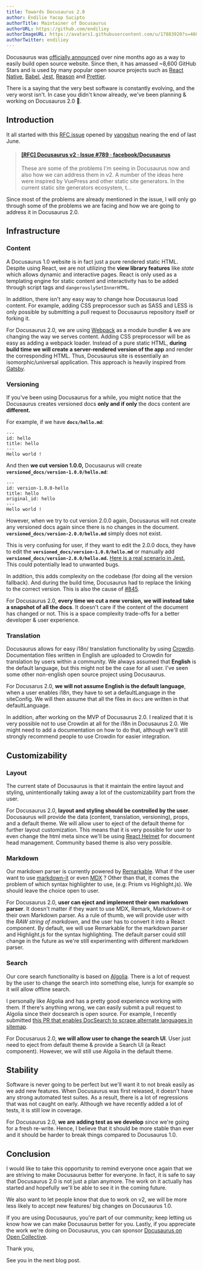 ```yaml
---
title: Towards Docusaurus 2.0
author: Endilie Yacop Sucipto
authorTitle: Maintainer of Docusaurus
authorURL: https://github.com/endiliey
authorImageURL: https://avatars1.githubusercontent.com/u/17883920?s=460&v=4
authorTwitter: endiliey
---
```


Docusaurus was [officially announced](https://docusaurus.io/blog/2017/12/14/introducing-docusaurus) over nine months ago as a way to easily build open source website. Since then, it has amassed ~8,600 GitHub Stars and is used by many popular open source projects such as [React Native](https://facebook.github.io/react-native/), [Babel](https://babeljs.io/), [Jest](https://jestjs.io/), [Reason](https://reasonml.github.io/) and [Prettier](https://prettier.io/).

There is a saying that the very best software is constantly evolving, and the very worst isn't.
In case you didn't know already, we've been planning & working on Docusaurus 2.0 🎉. 

<!--truncate-->

## Introduction

It all started with this [RFC issue](https://github.com/facebook/Docusaurus/issues/789) opened by [yangshun](https://github.com/yangshun) nearing the end of last June.

<blockquote class="embedly-card"><h4><a href="https://github.com/facebook/Docusaurus/issues/789">[RFC] Docusaurus v2 · Issue #789 · facebook/Docusaurus</a></h4><p>These are some of the problems I'm seeing in Docusaurus now and also how we can address them in v2. A number of the ideas here were inspired by VuePress and other static site generators. In the current static site generators ecosystem, t...</p></blockquote>

Since most of the problems are already mentioned in the issue, I will only go through some of the problems we are facing and how we are going to address it in Docusaurus 2.0.

## Infrastructure

### Content

A Docusaurus 1.0 website is in fact just a pure rendered static HTML. Despite using React, we are not utilizing the **view library features** like *state* which allows dynamic and interactive pages. React is only used as a templating engine for static content and interactivity has to be added through script tags and `dangerouslySetInnerHTML`.

In addition, there isn't any easy way to change how Docusaurus load content. For example, adding CSS preprocessor such as SASS and LESS is only possible by submitting a pull request to Docusaurus repository itself or forking it.

For Docusaurus 2.0, we are using [Webpack](https://webpack.js.org/) as a module bundler & we are changing the way we serves content. Adding CSS preprocessor will be as easy as adding a webpack loader. Instead of a pure static HTML, **during build time we will create a server-rendered version of the app** and render the corresponding HTML. Thus, Docusaurus site is essentially an isomorphic/universal application. This approach is heavily inspired from [Gatsby](https://github.com/gatsbyjs/gatsby).


### Versioning

If you've been using Docusaurus for a while, you might notice that the Docusaurus creates versioned docs **only and if only** the docs content are **different.**

For example, if we have **`docs/hello.md`**:

```text
---
id: hello
title: hello
---
Hello world !
```


And then **we cut version 1.0.0,** Docusaurus will create **`versioned_docs/version-1.0.0/hello.md`**:

```text
---
id: version-1.0.0-hello
title: hello
original_id: hello
---
Hello world !
```

However, when we try to cut version 2.0.0 again, Docusaurus will not create any versioned docs again since there is no changes in the document. **`versioned_docs/version-2.0.0/hello.md`** simply does not exist.

This is very confusing for user, if they want to edit the 2.0.0 docs, they have to edit the **`versioned_docs/version-1.0.0/hello.md`** or manually add **`versioned_docs/version-2.0.0/hello.md`.** [Here is a real scenario in Jest.](https://github.com/facebook/jest/pull/6758#issuecomment-408274413)
This could potentially lead to unwanted bugs.

In addition, this adds complexity on the codebase (for doing all the version fallback). And during the build time, Docusaurus had to replace the linking to the correct version.
This is also the cause of [#845](https://github.com/facebook/Docusaurus/issues/845).

For Docusaurus 2.0, **every time we cut a new version, we will instead take a snapshot of all the docs**. It doesn't care if the content of the document has changed or not. This is a space complexity trade-offs for a better developer & user experience.


### Translation

Docusaurus allows for easy i18n/ translation functionality by using [Crowdin](https://crowdin.com/). Documentation files written in English are uploaded to Crowdin for translation by users within a community. We always assumed that **English** is the default language, but this might not be the case for all user. I've seen some other non-english open source project using Docusaurus.

For Docusarus 2.0, **we will not assume English is the default language**, when a user enables i18n, they have to set a defaultLanguage in the siteConfig. We will then assume that all the files in `docs` are written in that defaultLanguage.

In addition, after working on the MVP of Docusaurus 2.0. I realized that it is very possible not to use Crowdin at all for the i18n in Docusaurus 2.0. We might need to add a documentation on how to do that, although we'll still strongly recommend people to use Crowdin for easier integration.

## Customizability

### Layout
The current state of Docusaurus is that it maintain the entire layout and styling, unintentionally taking away a lot of the customizability part from the user. 

For Docusaurus 2.0, **layout and styling should be controlled by the user**. Docusaurus will provide the data (content, translation, versioning), props, and a default theme. We will allow user to eject of the default theme for further layout customization. This means that it is very possible for user to even change the html meta since we'll be using [React Helmet](https://github.com/nfl/react-helmet) for document head management. Community based theme is also very possible.

### Markdown
Our markdown parser is currently powered by [Remarkable](https://github.com/jonschlinkert/remarkable). What if the user want to use [markdown-it](https://github.com/markdown-it/markdown-it) or even [MDX](https://github.com/mdx-js/mdx) ? Other than that, it comes the problem of which syntax highlighter to use, (e.g: Prism vs Highlight.js). We should leave the choice open to user.

For Docusaurus 2.0, **user can eject and implement their own markdown parser**. It doesn't matter if they want to use MDX, Remark, Markdown-it or their own Markdown parser. As a rule of thumb, we will provide user with the *RAW string of markdown*, and the user has to convert it into a React component. By default, we will use Remarkable for the markdown parser and Highlight.js for the syntax highlighting. The default parser could still change in the future as we're still experimenting with different markdown parser.

### Search
Our core search functionality is based on [Algolia](https://www.algolia.com/). There is a lot of request by the user to change the search into something else, lunrjs for example so it will allow offline search.

I personally like Algolia and has a pretty good experience working with them. If there's anything wrong, we can easily submit a pull request to Algolia since their docsearch is open source. For example, I recently submitted [this PR that enables DocSearch to scrape alternate languages in sitemap](https://github.com/algolia/docsearch-scraper/pull/387).

For Docusaruus 2.0, **we will allow user to change the search UI**. User just need to eject from default theme & provide a Search UI (a React component). However, we will still use Algolia in the default theme.

## Stability

Software is never going to be perfect but we'll want it to not break easily as we add new features. When Docusaurus was first released, it doesn't have any strong automated test suites. As a result, there is a lot of regressions that was not caught on early. Although we have recently added a lot of tests, it is still low in coverage.

For Docusaurus 2.0, **we are adding test as we develop** since we're going for a fresh re-write. Hence, I believe that it should be more stable than ever and it should be harder to break things compared to Docusaurus 1.0.

## Conclusion

I would like to take this opportunity to remind everyone once again that we are striving to make Docusaurus better for everyone. In fact, it is safe to say that Docusaurus 2.0 is not just a plan anymore. The work on it actually has started and hopefully we'll be able to see it in the coming future.

We also want to let people know that due to work on v2, we will be more less likely to accept new features/ big changes on Docusaurus 1.0.

If you are using Docusaurus, you're part of our community; keep letting us know how we can make Docusaurus better for you. Lastly, if you appreciate the work we're doing on Docusaurus, you can sponsor [Docusaurus on Open Collective](https://opencollective.com/Docusaurus). 

Thank you,

See you in the next blog post.

<script async src="//cdn.embedly.com/widgets/platform.js" charset="UTF-8"></script>